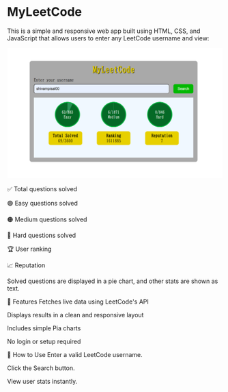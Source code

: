 # MyLeetCode
This is a simple and responsive web app built using HTML, CSS, and JavaScript that allows users to enter any LeetCode username and view:


![Screenshot](./screenshot.png)

✅ Total questions solved

🟢 Easy questions solved

🟠 Medium questions solved

🔴 Hard questions solved

🏆 User ranking

📈 Reputation

Solved questions are displayed in a pie chart, and other stats are shown as text.

🔗 Features
Fetches live data using LeetCode's API

Displays results in a clean and responsive layout

Includes simple Pia charts

No login or setup required

🚀 How to Use
Enter a valid LeetCode username.

Click the Search button.

View user stats instantly.
